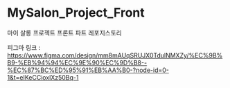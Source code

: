 # MySalon_Project_Front
마이 살롱 프로젝트 프론트 파트 레포지스토리

피그마 링크 : https://www.figma.com/design/mm8mAUqSRUJX0TdulNMXZy/%EC%9B%B9-%EB%94%94%EC%9E%90%EC%9D%B8--%EC%87%BC%ED%95%91%EB%AA%B0-?node-id=0-1&t=eIKeCCioxlXz50Bq-1
